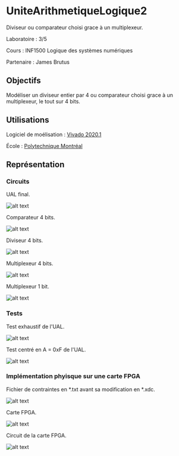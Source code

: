 # UniteArithmetiqueLogique2

Diviseur ou comparateur choisi grace à un multiplexeur.

Laboratoire : 3/5

Cours : INF1500 Logique des systèmes numériques

Partenaire : James Brutus


## Objectifs

Modéliser un diviseur entier par 4 ou comparateur choisi grace à un multiplexeur, le tout sur 4 bits.

## Utilisations
Logiciel de moélisation : [Vivado 2020.1](https://www.xilinx.com/support/download.html)

École : [Polytechnique Montréal](https://www.polymtl.ca)


## Représentation

### Circuits

UAL final.

![alt text](https://github.com/TritzA/UAL/blob/main/images/UAL.png)

Comparateur 4 bits.

![alt text](https://github.com/TritzA/UAL/blob/main/images/CMP_4B.png)

Diviseur 4 bits.

![alt text](https://github.com/TritzA/UAL/blob/main/images/DIV_4B.png)

Multiplexeur 4 bits.

![alt text](https://github.com/TritzA/UAL/blob/main/images/MUX_2_1_4B.png)

Multiplexeur 1 bit.

![alt text](https://github.com/TritzA/UAL/blob/main/images/MUX_2_1_1B.png)

### Tests

Test exhaustif de l'UAL.

![alt text](https://github.com/TritzA/UAL/blob/main/images/exhaustif.png)

Test centré en A = 0xF de l'UAL.

![alt text](https://github.com/TritzA/UAL/blob/main/images/a_vaut_f.png)

### Implémentation phyisque sur une carte FPGA

Fichier de contraintes en *.txt avant sa modification en *.xdc.

![alt text](https://github.com/TritzA/UniteArithmetiqueLogique/blob/main/images/contraintes.png)

Carte FPGA.

![alt text](https://github.com/TritzA/UniteArithmetiqueLogique/blob/main/images/Nexys4.jpg)

Circuit de la carte FPGA.

![alt text](https://github.com/TritzA/UniteArithmetiqueLogique/blob/main/images/Mapping_Nexys4.png)
